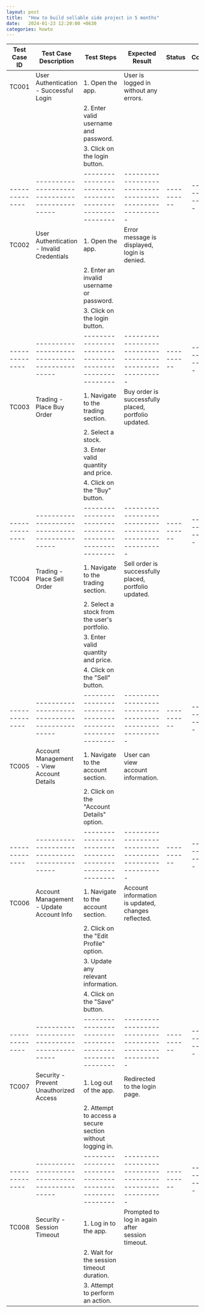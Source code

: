 ```yaml
---
layout: post
title:  "How to build sellable side project in 5 months"
date:   2024-01-23 12:20:00 +0630
categories: howto
---
```


| Test Case ID | Test Case Description                        | Test Steps                                            | Expected Result                                      | Status   | Comments                |
|--------------|---------------------------------------------|--------------------------------------------------------|-------------------------------------------------------|----------|-------------------------|
| TC001        | User Authentication - Successful Login      | 1. Open the app.                                      | User is logged in without any errors.                 |          |                         |
|              |                                             | 2. Enter valid username and password.                  |                                                       |          |                         |
|              |                                             | 3. Click on the login button.                          |                                                       |          |                         |
|--------------|---------------------------------------------|--------------------------------------------------------|-------------------------------------------------------|----------|-------------------------|
| TC002        | User Authentication - Invalid Credentials  | 1. Open the app.                                      | Error message is displayed, login is denied.          |          |                         |
|              |                                             | 2. Enter an invalid username or password.              |                                                       |          |                         |
|              |                                             | 3. Click on the login button.                          |                                                       |          |                         |
|--------------|---------------------------------------------|--------------------------------------------------------|-------------------------------------------------------|----------|-------------------------|
| TC003        | Trading - Place Buy Order                   | 1. Navigate to the trading section.                   | Buy order is successfully placed, portfolio updated.   |          |                         |
|              |                                             | 2. Select a stock.                                    |                                                       |          |                         |
|              |                                             | 3. Enter valid quantity and price.                    |                                                       |          |                         |
|              |                                             | 4. Click on the "Buy" button.                         |                                                       |          |                         |
|--------------|---------------------------------------------|--------------------------------------------------------|-------------------------------------------------------|----------|-------------------------|
| TC004        | Trading - Place Sell Order                  | 1. Navigate to the trading section.                   | Sell order is successfully placed, portfolio updated.  |          |                         |
|              |                                             | 2. Select a stock from the user's portfolio.          |                                                       |          |                         |
|              |                                             | 3. Enter valid quantity and price.                    |                                                       |          |                         |
|              |                                             | 4. Click on the "Sell" button.                        |                                                       |          |                         |
|--------------|---------------------------------------------|--------------------------------------------------------|-------------------------------------------------------|----------|-------------------------|
| TC005        | Account Management - View Account Details   | 1. Navigate to the account section.                   | User can view account information.                     |          |                         |
|              |                                             | 2. Click on the "Account Details" option.             |                                                       |          |                         |
|--------------|---------------------------------------------|--------------------------------------------------------|-------------------------------------------------------|----------|-------------------------|
| TC006        | Account Management - Update Account Info    | 1. Navigate to the account section.                   | Account information is updated, changes reflected.     |          |                         |
|              |                                             | 2. Click on the "Edit Profile" option.                |                                                       |          |                         |
|              |                                             | 3. Update any relevant information.                   |                                                       |          |                         |
|              |                                             | 4. Click on the "Save" button.                        |                                                       |          |                         |
|--------------|---------------------------------------------|--------------------------------------------------------|-------------------------------------------------------|----------|-------------------------|
| TC007        | Security - Prevent Unauthorized Access      | 1. Log out of the app.                                | Redirected to the login page.                          |          |                         |
|              |                                             | 2. Attempt to access a secure section without logging in.|                                                  |                                                       |          |                         |
|--------------|---------------------------------------------|--------------------------------------------------------|-------------------------------------------------------|----------|-------------------------|
| TC008        | Security - Session Timeout                  | 1. Log in to the app.                                 | Prompted to log in again after session timeout.        |          |                         |
|              |                                             | 2. Wait for the session timeout duration.             |                                                       |          |                         |
|              |                                             | 3. Attempt to perform an action.                      |                                                       |          |                         |
